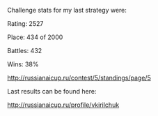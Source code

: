 Challenge stats for my last strategy were:

Rating: 2527

Place: 434 of 2000 

Battles: 432

Wins: 38%

http://russianaicup.ru/contest/5/standings/page/5

Last results can be found here:

http://russianaicup.ru/profile/vkirilchuk
